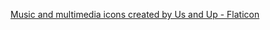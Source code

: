 <a href="https://www.flaticon.com/free-icons/music-and-multimedia" title="music and multimedia icons">Music and multimedia icons created by Us and Up - Flaticon</a>
